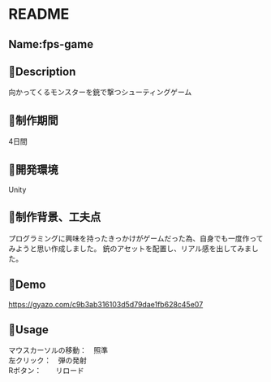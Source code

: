 # README

## Name:fps-game

## 📕Description
向かってくるモンスターを銃で撃つシューティングゲーム

## 📕制作期間
4日間

## 📕開発環境
Unity

## 📕制作背景、工夫点
プログラミングに興味を持ったきっかけがゲームだった為、自身でも一度作ってみようと思い作成しました。
銃のアセットを配置し、リアル感を出してみました。

## 📕Demo
https://gyazo.com/c9b3ab316103d5d79dae1fb628c45e07

## 📕Usage
マウスカーソルの移動：　照準  
左クリック：　弾の発射  
Rボタン：　　リロード  
